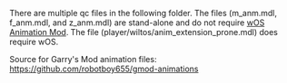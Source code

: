 There are multiple qc files in the following folder. The files (m_anm.mdl, f_anm.mdl, and z_anm.mdl) are stand-alone and do not require [wOS Animation Mod](http://steamcommunity.com/sharedfiles/filedetails/?id=757604550). The file (player/wiltos/anim_extension_prone.mdl) does require wOS.


Source for Garry's Mod animation files: https://github.com/robotboy655/gmod-animations